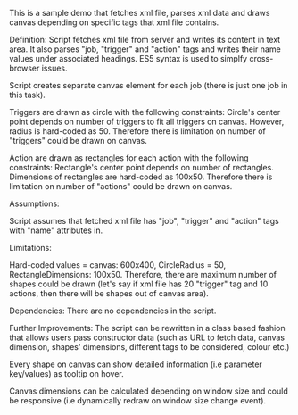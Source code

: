 This is a sample demo that fetches xml file, parses xml data and draws canvas depending on specific tags that xml file contains.

Definition:
Script fetches xml file from server and writes its content in text area. It also parses "job, "trigger" and "action" tags and writes their name values under associated headings. ES5 syntax is used to simplfy cross-browser issues.

Script creates separate canvas element for each job (there is just one job in this task).

Triggers are drawn as circle with the following constraints:
	Circle's center point depends on number of triggers to fit all triggers on canvas. However, radius is hard-coded as 50. Therefore there is limitation on number of "triggers" could be drawn on canvas.

Action are drawn as rectangles for each action with the following constraints:
	Rectangle's center point depends on number of rectangles. Dimensions of rectangles are hard-coded as 100x50. Therefore there is limitation on number of "actions" could be drawn on canvas.


Assumptions:

Script assumes that fetched xml file has "job", "trigger" and  "action" tags with "name" attributes in.


Limitations:

Hard-coded values = canvas: 600x400, CircleRadius = 50, RectangleDimensions: 100x50. Therefore, there are maximum number of shapes could be drawn (let's say if xml file has 20 "trigger" tag and 10 actions, then there will be shapes out of canvas area).

Dependencies:
There are no dependencies in the script.

Further Improvements: 
The script can be rewritten in a class based fashion that allows users pass constructor data (such as URL to fetch data, canvas dimension, shapes' dimensions, different tags to be considered, colour etc.)

Every shape on canvas can show detailed information (i.e parameter key/values) as tooltip on hover. 

Canvas dimensions can be calculated depending on window size and could be responsive (i.e dynamically redraw on window size change event).